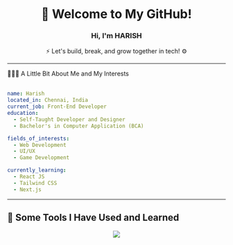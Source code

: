 <!-- Header Welcome Section -->
<div align="center">

  <h1>👋 Welcome to My GitHub!</h1>
  <h3>Hi, I'm <strong>HARISH</strong></h3>
  <p>⚡ Let's build, break, and grow together in tech! ⚙️</p>

</div>

---


  <summary>👨🏻‍💻 A Little Bit About Me and My Interests</summary>

  <br/>

  ```yaml
  name: Harish
  located_in: Chennai, India
  current_job: Front-End Developer
  education:
    - Self-Taught Developer and Designer
    - Bachelor's in Computer Application (BCA)

  fields_of_interests:
    - Web Development
    - UI/UX
    - Game Development

  currently_learning:
    - React JS
    - Tailwind CSS
    - Next.js
  ```


---

## 🚀 Some Tools I Have Used and Learned

<div align="center">
  <img src="https://skillicons.dev/icons?i=html,css,js,react,tailwind,python,git,github,linux,vscode,figma" />
</div>


